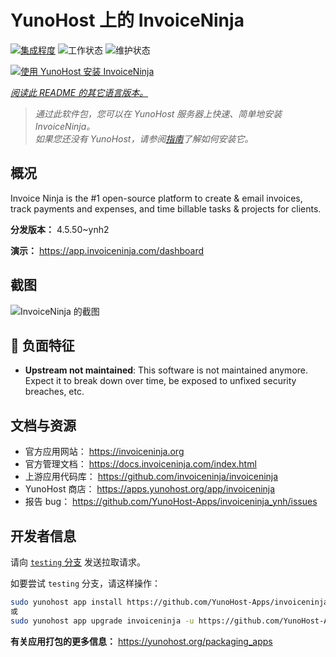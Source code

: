 <!--
注意：此 README 由 <https://github.com/YunoHost/apps/tree/master/tools/readme_generator> 自动生成
请勿手动编辑。
-->

# YunoHost 上的 InvoiceNinja

[![集成程度](https://dash.yunohost.org/integration/invoiceninja.svg)](https://dash.yunohost.org/appci/app/invoiceninja) ![工作状态](https://ci-apps.yunohost.org/ci/badges/invoiceninja.status.svg) ![维护状态](https://ci-apps.yunohost.org/ci/badges/invoiceninja.maintain.svg)

[![使用 YunoHost 安装 InvoiceNinja](https://install-app.yunohost.org/install-with-yunohost.svg)](https://install-app.yunohost.org/?app=invoiceninja)

*[阅读此 README 的其它语言版本。](./ALL_README.md)*

> *通过此软件包，您可以在 YunoHost 服务器上快速、简单地安装 InvoiceNinja。*  
> *如果您还没有 YunoHost，请参阅[指南](https://yunohost.org/install)了解如何安装它。*

## 概况

Invoice Ninja is the #1 open-source platform to create & email invoices, track payments and expenses, and time billable tasks & projects for clients.


**分发版本：** 4.5.50~ynh2

**演示：** <https://app.invoiceninja.com/dashboard>

## 截图

![InvoiceNinja 的截图](./doc/screenshots/screenshot.png)

## :red_circle: 负面特征

- **Upstream not maintained**: This software is not maintained anymore. Expect it to break down over time, be exposed to unfixed security breaches, etc.

## 文档与资源

- 官方应用网站： <https://invoiceninja.org>
- 官方管理文档： <https://docs.invoiceninja.com/index.html>
- 上游应用代码库： <https://github.com/invoiceninja/invoiceninja>
- YunoHost 商店： <https://apps.yunohost.org/app/invoiceninja>
- 报告 bug： <https://github.com/YunoHost-Apps/invoiceninja_ynh/issues>

## 开发者信息

请向 [`testing` 分支](https://github.com/YunoHost-Apps/invoiceninja_ynh/tree/testing) 发送拉取请求。

如要尝试 `testing` 分支，请这样操作：

```bash
sudo yunohost app install https://github.com/YunoHost-Apps/invoiceninja_ynh/tree/testing --debug
或
sudo yunohost app upgrade invoiceninja -u https://github.com/YunoHost-Apps/invoiceninja_ynh/tree/testing --debug
```

**有关应用打包的更多信息：** <https://yunohost.org/packaging_apps>
